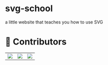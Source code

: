 # svg-school
a little website that teaches you how to use SVG

# 👥 Contributors
<table>
    <tr>
        <td>
            <a href="https://github.com/FlorianFe">
                <img src="https://avatars.githubusercontent.com/u/19766850?v=4">
            </a>
        </td>
        <td>
            <a href="https://github.com/TobiObeck">
                <img src="https://avatars.githubusercontent.com/u/13554426?v=4">
            </a>
        </td>
        <td>
            <a href="https://github.com/mankinskin">
                <img src="https://avatars.githubusercontent.com/u/20745737?v=4">
            </a>
        </td>
    </tr>
</table>

